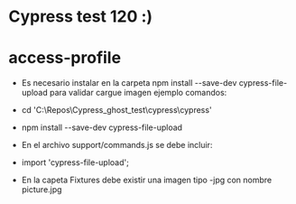 # Cypress test 120 :)


# access-profile 
- Es necesario instalar en la carpeta npm install --save-dev cypress-file-upload  para validar cargue imagen ejemplo comandos:
- cd 'C:\Repos\Cypress_ghost_test\cypress\cypress'
- npm install --save-dev cypress-file-upload

- En el archivo support/commands.js se debe incluir:
- import 'cypress-file-upload';

- En la capeta Fixtures debe existir una imagen tipo -jpg con nombre picture.jpg



